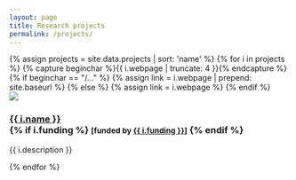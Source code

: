 ```yaml
---
layout: page
title: Research projects
permalink: /projects/
---
```


<div class="row">
{% assign projects = site.data.projects | sort: 'name' %}
{% for i in projects %}
{% capture beginchar %}{{ i.webpage | truncate: 4 }}{% endcapture %}
  {% if beginchar == "/..." %}
    {% assign link = i.webpage | prepend: site.baseurl %}
  {% else %}
    {% assign link = i.webpage %}
  {% endif %}
  <div class="col-sm-4 col-md-3">
    <div class="thumbnail">
      <a href="{{ link }}"><img src="{{ "/img/projects/" | append: i.image | prepend: site.baseurl }}"/></a>
      <div class="caption">
        <h3><a href="{{ link }}">{{ i.name }}</a>
        <br />
        {% if i.funding %}
          <small>[funded by <a href="{{ i.fundingurl }}">{{ i.funding }}</a>]</small>
        {% endif %}
        </h3>
        <p>{{ i.description }}</p>
      </div>
    </div>
  </div>
{% endfor %}
</div>
